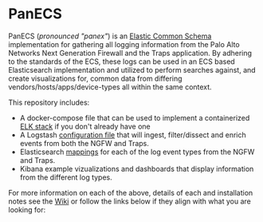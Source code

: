 # **PanECS**  

PanECS (_pronounced "panex"_) is an [Elastic Common Schema](https://www.elastic.co/blog/introducing-the-elastic-common-schema) implementation for gathering all logging information from the Palo Alto Networks Next Generation Firewall and the Traps application. By adhering to the standards of the ECS, these logs can be used in an ECS based Elasticsearch implementation and utilized to perform searches against, and create visualizations for, common data from differing vendors/hosts/apps/device-types all within the same context.    

This repository includes:
- A docker-compose file that can be used to implement a containerized [ELK stack](https://www.elastic.co/webinars/introduction-elk-stack) if you don't already have one
- A Logstash [configuration file](install/logstash/palo-alto-networks.conf) that will ingest, filter/dissect and enrich events from both the NGFW and Traps.
- Elasticsearch [mappings](https://github.com/PaloAltoNetworks/PanECS/install/elasticsearch/mappings) for each of the log event types from the NGFW and Traps.
- Kibana example vizualizations and dashboards that display information from the different log types.


For more information on each of the above, details of each and installation notes see the [Wiki](https://github.com/PaloAltoNetworks/PanECS/wiki) or follow the links below if they align with what you are looking for:



